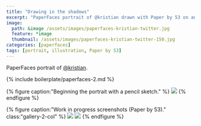 ```yaml
---
title: "Drawing in the shadows"
excerpt: "PaperFaces portrait of @kristian drawn with Paper by 53 on an iPad."
image: 
  path: &image /assets/images/paperfaces-kristian-twitter.jpg 
  feature: *image
  thumbnail: /assets/images/paperfaces-kristian-twitter-150.jpg
categories: [paperfaces]
tags: [portrait, illustration, Paper by 53]
---
```


PaperFaces portrait of [@kristian](https://twitter.com/kristian).

{% include boilerplate/paperfaces-2.md %}

{% figure caption:"Beginning the portrait with a pencil sketch." %}
[![](/assets/images/paperfaces-kristian-process-1-750.jpg)](/assets/images/paperfaces-kristian-process-1-lg.jpg)
{% endfigure %}

{% figure caption:"Work in progress screenshots (Paper by 53)." class:"gallery-2-col" %}
[![](/assets/images/paperfaces-kristian-process-2-600.jpg)](/assets/images/paperfaces-kristian-process-2-lg.jpg)
[![](/assets/images/paperfaces-kristian-process-3-600.jpg)](/assets/images/paperfaces-kristian-process-3-lg.jpg)
{% endfigure %}
